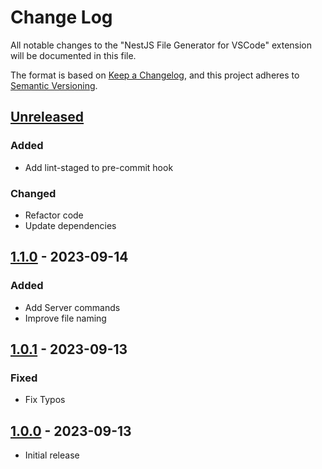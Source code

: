 # Change Log

All notable changes to the "NestJS File Generator for VSCode" extension will be documented in this file.

The format is based on [Keep a Changelog](https://keepachangelog.com/en/1.0.0/),
and this project adheres to [Semantic Versioning](https://semver.org/spec/v2.0.0.html).

## [Unreleased]

### Added

- Add lint-staged to pre-commit hook

### Changed

- Refactor code
- Update dependencies

## [1.1.0] - 2023-09-14

### Added

- Add Server commands
- Improve file naming

## [1.0.1] - 2023-09-13

### Fixed

- Fix Typos

## [1.0.0] - 2023-09-13

- Initial release

[unreleased]: https://github.com/ManuelGil/vscode-nestjs-generator/compare/v1.1.0...HEAD
[1.1.0]: https://github.com/ManuelGil/vscode-nestjs-generator/compare/v1.0.1...v1.1.0
[1.0.1]: https://github.com/ManuelGil/vscode-nestjs-generator/compare/v1.0.0...v1.0.1
[1.0.0]: https://github.com/ManuelGil/vscode-nestjs-generator/releases/tag/v1.0.0
